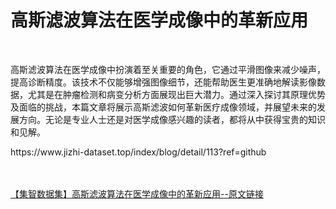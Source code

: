 <h1>高斯滤波算法在医学成像中的革新应用</h1><br /><p>高斯滤波算法在医学成像中扮演着至关重要的角色，它通过平滑图像来减少噪声，提高诊断精度。该技术不仅能够增强图像细节，还能帮助医生更准确地解读影像数据，尤其是在肿瘤检测和病变分析方面展现出巨大潜力。通过深入探讨其原理优势及面临的挑战，本篇文章将展示高斯滤波如何革新医疗成像领域，并展望未来的发展方向。无论是专业人士还是对医学成像感兴趣的读者，都将从中获得宝贵的知识和见解。</p><p>https://www.jizhi-dataset.top/index/blog/detail/113?ref=github</p><br /><br /><a href="https://www.jizhi-dataset.top/index/blog/detail/113?ref=github" target="_blank">【集智数据集】高斯滤波算法在医学成像中的革新应用--原文链接</a>